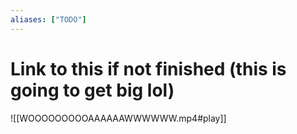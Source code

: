 ```yaml
---
aliases: ["TODO"]
---
```



# Link to this if not finished (this is going to get big lol)
![[WOOOOOOOOOAAAAAAWWWWWW.mp4#play]]